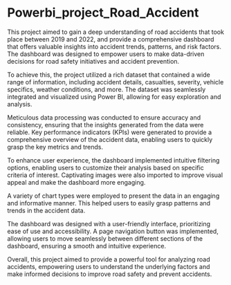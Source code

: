 # Powerbi_project_Road_Accident
This project aimed to gain a deep understanding of road accidents that took place between 2019 and 2022, and provide a comprehensive dashboard that offers valuable insights into accident trends, patterns, and risk factors. The dashboard was designed to empower users to make data-driven decisions for road safety initiatives and accident prevention.

To achieve this, the project utilized a rich dataset that contained a wide range of information, including accident details, casualties, severity, vehicle specifics, weather conditions, and more. The dataset was seamlessly integrated and visualized using Power BI, allowing for easy exploration and analysis.

Meticulous data processing was conducted to ensure accuracy and consistency, ensuring that the insights generated from the data were reliable. Key performance indicators (KPIs) were generated to provide a comprehensive overview of the accident data, enabling users to quickly grasp the key metrics and trends.

To enhance user experience, the dashboard implemented intuitive filtering options, enabling users to customize their analysis based on specific criteria of interest. Captivating images were also imported to improve visual appeal and make the dashboard more engaging.

A variety of chart types were employed to present the data in an engaging and informative manner. This helped users to easily grasp patterns and trends in the accident data.

The dashboard was designed with a user-friendly interface, prioritizing ease of use and accessibility. A page navigation button was implemented, allowing users to move seamlessly between different sections of the dashboard, ensuring a smooth and intuitive experience.

Overall, this project aimed to provide a powerful tool for analyzing road accidents, empowering users to understand the underlying factors and make informed decisions to improve road safety and prevent accidents.

